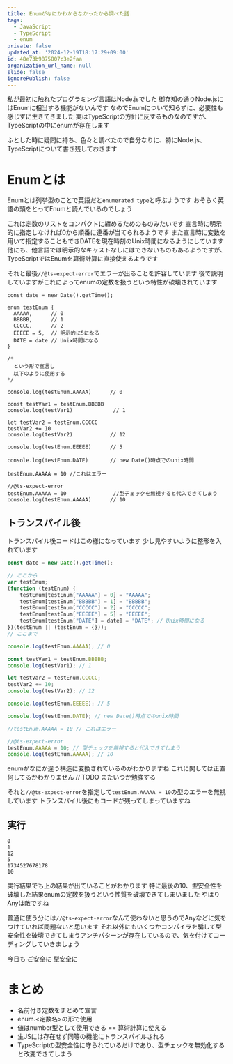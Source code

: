 ```yaml
---
title: Enumがなにかわからなかったから調べた話
tags:
  - JavaScript
  - TypeScript
  - enum
private: false
updated_at: '2024-12-19T18:17:29+09:00'
id: 48e73b9875807c3e2faa
organization_url_name: null
slide: false
ignorePublish: false
---
```

私が最初に触れたプログラミング言語はNode.jsでした
御存知の通りNode.jsにはEnumに相当する機能がないんです
なのでEnumについて知らずに、必要性も感じずに生きてきました
実はTypeScriptの方針に反するものなのですが、TypeScriptの中にenumが存在します

ふとした時に疑問に持ち、色々と調べたので自分なりに、特にNode.js、TypeScriptについて書き残しておきます

# Enumとは
Enumとは列挙型のことで英語だと`enumerated type`と呼ぶようです
おそらく英語の頭をとってEnumと読んでいるのでしょう

これは定数のリストをコンパクトに纏めるためのものみたいです
宣言時に明示的に指定しなければ0から順番に連番が当てられるようです
また宣言時に変数を用いて指定することもできDATEを現在時刻のUnix時間になるようにしています
他にも、他言語では明示的なキャストなしにはできないものもあるようですが、TypeScriptではEnumを算術計算に直接使えるようです

それと最後`//@ts-expect-error`でエラーが出ることを許容しています
後で説明していますがこれによってenumの定数を扱うという特性が破壊されています

```TypeScript:TypeScript
const date = new Date().getTime();

enum testEnum {
  AAAAA,      // 0
  BBBBB,      // 1
  CCCCC,      // 2
  EEEEE = 5,  // 明示的に5になる
  DATE = date // Unix時間になる
}

/* 
  という形で宣言し
  以下のように使用する
*/

console.log(testEnum.AAAAA)      // 0

const testVar1 = testEnum.BBBBB
console.log(testVar1)             // 1

let testVar2 = testEnum.CCCCC
testVar2 += 10
console.log(testVar2)            // 12

console.log(testEnum.EEEEE)      // 5

console.log(testEnum.DATE)       // new Date()時点でのunix時間

testEnum.AAAAA = 10 //これはエラー

//@ts-expect-error
testEnum.AAAAA = 10               //型チェックを無視すると代入できてしまう
console.log(testEnum.AAAAA)      // 10
```


## トランスパイル後

トランスパイル後コードはこの様になっています
少し見やすいように整形を入れています

```javascript:Node.js
const date = new Date().getTime();

// ここから
var testEnum;
(function (testEnum) {
    testEnum[testEnum["AAAAA"] = 0] = "AAAAA";
    testEnum[testEnum["BBBBB"] = 1] = "BBBBB";
    testEnum[testEnum["CCCCC"] = 2] = "CCCCC";
    testEnum[testEnum["EEEEE"] = 5] = "EEEEE";
    testEnum[testEnum["DATE"] = date] = "DATE"; // Unix時間になる
})(testEnum || (testEnum = {}));
// ここまで

console.log(testEnum.AAAAA); // 0

const testVar1 = testEnum.BBBBB;
console.log(testVar1); // 1

let testVar2 = testEnum.CCCCC;
testVar2 += 10;
console.log(testVar2); // 12

console.log(testEnum.EEEEE); // 5

console.log(testEnum.DATE); // new Date()時点でのunix時間

//testEnum.AAAAA = 10 // これはエラー

//@ts-expect-error
testEnum.AAAAA = 10; // 型チェックを無視すると代入できてしまう
console.log(testEnum.AAAAA); // 10
```

enumがなにか違う構造に変換されているのがわかりますね
これに関しては正直何してるかわかりません // TODO またいつか勉強する

それと`//@ts-expect-error`を指定して`testEnum.AAAAA = 10`の型のエラーを無視しています
トランスパイル後にもコードが残ってしまっていますね

## 実行

```console:console
0
1
12
5
1734527678178
10
```

実行結果でも上の結果が出ていることがわかります
特に最後の10、型安全性を破壊した結果enumの定数を扱うという性質を破壊できてしまいました
やはりAnyは敵ですね

普通に使う分には`//@ts-expect-error`なんて使わないと思うのでAnyなどに気をつけていれば問題ないと思います
それ以外にもいくつかコンパイラを騙して型安全性を破壊できてしまうアンチパターンが存在しているので、気を付けてコーディングしていきましょう

今日も ~~ご安全に~~ 型安全に

# まとめ
- 名前付き定数をまとめて宣言
- enum.<定数名>の形で使用
- 値はnumber型として使用できる == 算術計算に使える
- 生JSには存在せず同等の機能にトランスパイルされる
- TypeScriptの型安全性に守られているだけであり、型チェックを無効化すると改変できてしまう
